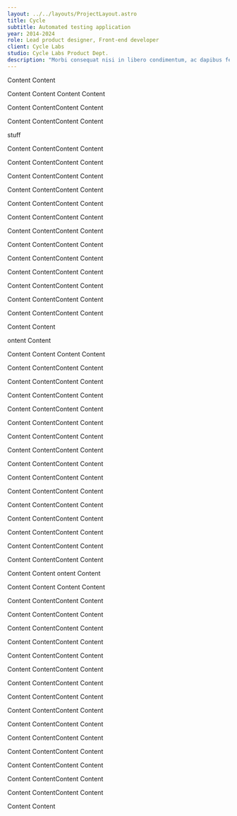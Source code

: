 ```yaml
---
layout: ../../layouts/ProjectLayout.astro
title: Cycle
subtitle: Automated testing application
year: 2014-2024
role: Lead product designer, Front-end developer
client: Cycle Labs
studio: Cycle Labs Product Dept.
description: "Morbi consequat nisi in libero condimentum, ac dapibus felis rhoncus. Curabitur arcu urna, condimentum eu metus id, placerat cursus lacus. Praesent a augue sodales ex maximus congue ut vel magna. Cras venenatis non risus interdum laoreet. Pellentesque condimentum convallis diam consequat dapibus. Quisque scelerisque pulvinar leo, a iaculis purus malesuada non. Nullam ornare dapibus pharetra. Fusce scelerisque purus nec ullamcorper blandit."
---
```


Content
Content

Content
Content
Content
Content

Content
ContentContent
Content

Content
ContentContent
Content

<div class="red">
    <p>stuff</p>
</div>

Content
ContentContent
Content

Content
ContentContent
Content

Content
ContentContent
Content

Content
ContentContent
Content

Content
ContentContent
Content

Content
ContentContent
Content

Content
ContentContent
Content

Content
ContentContent
Content

Content
ContentContent
Content

Content
ContentContent
Content

Content
ContentContent
Content

Content
ContentContent
Content

Content
ContentContent
Content

Content
Content

ontent
Content

Content
Content
Content
Content

Content
ContentContent
Content

Content
ContentContent
Content

Content
ContentContent
Content

Content
ContentContent
Content

Content
ContentContent
Content

Content
ContentContent
Content

Content
ContentContent
Content

Content
ContentContent
Content

Content
ContentContent
Content

Content
ContentContent
Content

Content
ContentContent
Content

Content
ContentContent
Content

Content
ContentContent
Content

Content
ContentContent
Content

Content
ContentContent
Content

Content
Content
ontent
Content

Content
Content
Content
Content

Content
ContentContent
Content

Content
ContentContent
Content

Content
ContentContent
Content

Content
ContentContent
Content

Content
ContentContent
Content

Content
ContentContent
Content

Content
ContentContent
Content

Content
ContentContent
Content

Content
ContentContent
Content

Content
ContentContent
Content

Content
ContentContent
Content

Content
ContentContent
Content

Content
ContentContent
Content

Content
ContentContent
Content

Content
ContentContent
Content

Content
Content
